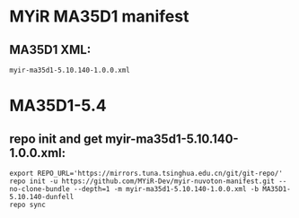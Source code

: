 
# MYiR MA35D1 manifest

## MA35D1 XML:
```
myir-ma35d1-5.10.140-1.0.0.xml
```

# MA35D1-5.4

## repo init and get myir-ma35d1-5.10.140-1.0.0.xml:
```
export REPO_URL='https://mirrors.tuna.tsinghua.edu.cn/git/git-repo/'
repo init -u https://github.com/MYiR-Dev/myir-nuvoton-manifest.git --no-clone-bundle --depth=1 -m myir-ma35d1-5.10.140-1.0.0.xml -b MA35D1-5.10.140-dunfell
repo sync
```
